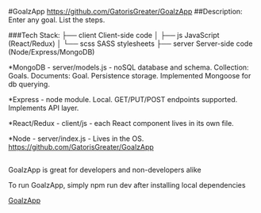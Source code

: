 #GoalzApp
https://github.com/GatorisGreater/GoalzApp
##Description:  
Enter any goal. List the steps.

###Tech Stack:
├── client      Client-side code
│   ├── js      JavaScript (React/Redux)
│   └── scss    SASS stylesheets
├── server      Server-side code (Node/Express/MongoDB)

*MongoDB - server/models.js - noSQL database and schema. Collection: Goals. Documents: Goal. Persistence storage. Implemented Mongoose for db querying.  

*Express - node module. Local. GET/PUT/POST endpoints supported. Implements API layer.

*React/Redux - client/js - each React component lives in its own file.

*Node - server/index.js - Lives in the OS.
https://github.com/GatorisGreater/GoalzApp

##
GoalzApp is great for developers and non-developers alike

To run GoalzApp, simply npm run dev after installing local dependencies

[GoalzApp](http://github.com/master/GoalzApp/GoalzApp_screenshot.png)
